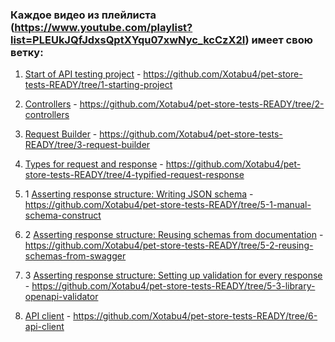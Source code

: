 ### Каждое видео из плейлиста (https://www.youtube.com/playlist?list=PLEUkJQfJdxsQptXYqu07xwNyc_kcCzX2I) имеет свою ветку:

1. [Start of API testing project](https://www.youtube.com/watch?v=HmzT298UOy8&list=PLEUkJQfJdxsQptXYqu07xwNyc_kcCzX2I&index=1) - https://github.com/Xotabu4/pet-store-tests-READY/tree/1-starting-project

2. [Controllers](https://www.youtube.com/watch?v=zAL5ENPriE4&list=PLEUkJQfJdxsQptXYqu07xwNyc_kcCzX2I&index=2) - https://github.com/Xotabu4/pet-store-tests-READY/tree/2-controllers

3. [Request Builder](https://www.youtube.com/watch?v=tO1qiSAM-FY&list=PLEUkJQfJdxsQptXYqu07xwNyc_kcCzX2I&index=3) - https://github.com/Xotabu4/pet-store-tests-READY/tree/3-request-builder

4. [Types for request and response](https://www.youtube.com/watch?v=_LEutaiEt_0&list=PLEUkJQfJdxsQptXYqu07xwNyc_kcCzX2I&index=4) - https://github.com/Xotabu4/pet-store-tests-READY/tree/4-typified-request-response


5. 1 [Asserting response structure: Writing JSON schema](https://www.youtube.com/watch?v=8iHXhABjpS4&list=PLEUkJQfJdxsQptXYqu07xwNyc_kcCzX2I&index=5&ab_channel=OleksandrKhotemskyi) - https://github.com/Xotabu4/pet-store-tests-READY/tree/5-1-manual-schema-construct

5. 2 [Asserting response structure: Reusing schemas from documentation](https://www.youtube.com/watch?v=_bqxoJzsefg&list=PLEUkJQfJdxsQptXYqu07xwNyc_kcCzX2I&index=6&ab_channel=OleksandrKhotemskyi) - https://github.com/Xotabu4/pet-store-tests-READY/tree/5-2-reusing-schemas-from-swagger

5. 3 [Asserting response structure: Setting up validation for every response](https://www.youtube.com/watch?v=YJ3QZFWhgwM&list=PLEUkJQfJdxsQptXYqu07xwNyc_kcCzX2I&index=7&ab_channel=OleksandrKhotemskyi) - https://github.com/Xotabu4/pet-store-tests-READY/tree/5-3-library-openapi-validator

6. [API client](https://www.youtube.com/watch?v=V80GtIqg_vw&list=PLEUkJQfJdxsQptXYqu07xwNyc_kcCzX2I&index=8) - https://github.com/Xotabu4/pet-store-tests-READY/tree/6-api-client

